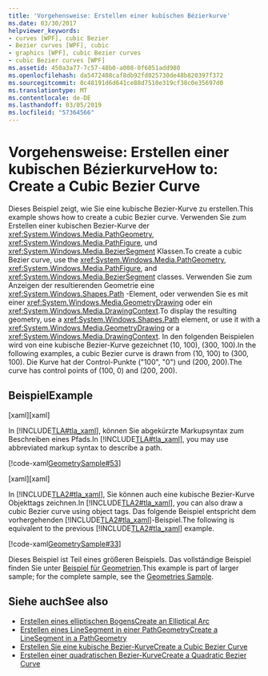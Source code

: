 ```yaml
---
title: 'Vorgehensweise: Erstellen einer kubischen Bézierkurve'
ms.date: 03/30/2017
helpviewer_keywords:
- curves [WPF], cubic Bezier
- Bezier curves [WPF], cubic
- graphics [WPF], cubic Bezier curves
- cubic Bezier curves [WPF]
ms.assetid: 450a3a77-7c57-48b0-a008-0f6051add980
ms.openlocfilehash: da5472408caf8db92fd025730de48b820397f372
ms.sourcegitcommit: 0c48191d6d641ce88d7510e319cf38c0e35697d0
ms.translationtype: MT
ms.contentlocale: de-DE
ms.lasthandoff: 03/05/2019
ms.locfileid: "57364566"
---
```

# <a name="how-to-create-a-cubic-bezier-curve"></a><span data-ttu-id="9b616-102">Vorgehensweise: Erstellen einer kubischen Bézierkurve</span><span class="sxs-lookup"><span data-stu-id="9b616-102">How to: Create a Cubic Bezier Curve</span></span>
<span data-ttu-id="9b616-103">Dieses Beispiel zeigt, wie Sie eine kubische Bezier-Kurve zu erstellen.</span><span class="sxs-lookup"><span data-stu-id="9b616-103">This example shows how to create a cubic Bezier curve.</span></span> <span data-ttu-id="9b616-104">Verwenden Sie zum Erstellen einer kubischen Bezier-Kurve der <xref:System.Windows.Media.PathGeometry>, <xref:System.Windows.Media.PathFigure>, und <xref:System.Windows.Media.BezierSegment> Klassen.</span><span class="sxs-lookup"><span data-stu-id="9b616-104">To create a cubic Bezier curve, use the <xref:System.Windows.Media.PathGeometry>, <xref:System.Windows.Media.PathFigure>, and <xref:System.Windows.Media.BezierSegment> classes.</span></span>  <span data-ttu-id="9b616-105">Verwenden Sie zum Anzeigen der resultierenden Geometrie eine <xref:System.Windows.Shapes.Path> -Element, oder verwenden Sie es mit einer <xref:System.Windows.Media.GeometryDrawing> oder ein <xref:System.Windows.Media.DrawingContext>.</span><span class="sxs-lookup"><span data-stu-id="9b616-105">To display the resulting geometry, use a <xref:System.Windows.Shapes.Path> element, or use it with a <xref:System.Windows.Media.GeometryDrawing> or a <xref:System.Windows.Media.DrawingContext>.</span></span> <span data-ttu-id="9b616-106">In den folgenden Beispielen wird von eine kubische Bezier-Kurve gezeichnet (10, 100), (300, 100).</span><span class="sxs-lookup"><span data-stu-id="9b616-106">In the following examples, a cubic Bezier curve is drawn from (10, 100) to (300, 100).</span></span> <span data-ttu-id="9b616-107">Die Kurve hat der Control-Punkte ("100", "0") und (200, 200).</span><span class="sxs-lookup"><span data-stu-id="9b616-107">The curve has control points of (100, 0) and (200, 200).</span></span>  
  
## <a name="example"></a><span data-ttu-id="9b616-108">Beispiel</span><span class="sxs-lookup"><span data-stu-id="9b616-108">Example</span></span>  
 <span data-ttu-id="9b616-109">[xaml]</span><span class="sxs-lookup"><span data-stu-id="9b616-109">[xaml]</span></span>  
  
 <span data-ttu-id="9b616-110">In [!INCLUDE[TLA#tla_xaml](../../../../includes/tlasharptla-xaml-md.md)], können Sie abgekürzte Markupsyntax zum Beschreiben eines Pfads.</span><span class="sxs-lookup"><span data-stu-id="9b616-110">In [!INCLUDE[TLA#tla_xaml](../../../../includes/tlasharptla-xaml-md.md)], you may use abbreviated markup syntax to describe a path.</span></span>  
  
 [!code-xaml[GeometrySample#53](~/samples/snippets/csharp/VS_Snippets_Wpf/GeometrySample/CS/geometryattributesyntaxexample.xaml#53)]  
  
 <span data-ttu-id="9b616-111">[xaml]</span><span class="sxs-lookup"><span data-stu-id="9b616-111">[xaml]</span></span>  
  
 <span data-ttu-id="9b616-112">In [!INCLUDE[TLA2#tla_xaml](../../../../includes/tla2sharptla-xaml-md.md)], Sie können auch eine kubische Bezier-Kurve Objekttags zeichnen.</span><span class="sxs-lookup"><span data-stu-id="9b616-112">In [!INCLUDE[TLA2#tla_xaml](../../../../includes/tla2sharptla-xaml-md.md)], you can also draw a cubic Bezier curve using object tags.</span></span> <span data-ttu-id="9b616-113">Das folgende Beispiel entspricht dem vorhergehenden [!INCLUDE[TLA2#tla_xaml](../../../../includes/tla2sharptla-xaml-md.md)]-Beispiel.</span><span class="sxs-lookup"><span data-stu-id="9b616-113">The following is equivalent to the previous [!INCLUDE[TLA2#tla_xaml](../../../../includes/tla2sharptla-xaml-md.md)] example.</span></span>  
  
 [!code-xaml[GeometrySample#33](~/samples/snippets/csharp/VS_Snippets_Wpf/GeometrySample/CS/pathgeometryexample.xaml#33)]  
  
 <span data-ttu-id="9b616-114">Dieses Beispiel ist Teil eines größeren Beispiels. Das vollständige Beispiel finden Sie unter [Beispiel für Geometrien](https://go.microsoft.com/fwlink/?LinkID=159989).</span><span class="sxs-lookup"><span data-stu-id="9b616-114">This example is part of larger sample; for the complete sample, see the [Geometries Sample](https://go.microsoft.com/fwlink/?LinkID=159989).</span></span>  
  
## <a name="see-also"></a><span data-ttu-id="9b616-115">Siehe auch</span><span class="sxs-lookup"><span data-stu-id="9b616-115">See also</span></span>
- [<span data-ttu-id="9b616-116">Erstellen eines elliptischen Bogens</span><span class="sxs-lookup"><span data-stu-id="9b616-116">Create an Elliptical Arc</span></span>](how-to-create-an-elliptical-arc.md)
- [<span data-ttu-id="9b616-117">Erstellen eines LineSegment in einer PathGeometry</span><span class="sxs-lookup"><span data-stu-id="9b616-117">Create a LineSegment in a PathGeometry</span></span>](how-to-create-a-linesegment-in-a-pathgeometry.md)
- [<span data-ttu-id="9b616-118">Erstellen Sie eine kubische Bezier-Kurve</span><span class="sxs-lookup"><span data-stu-id="9b616-118">Create a Cubic Bezier Curve</span></span>](how-to-create-a-cubic-bezier-curve.md)
- [<span data-ttu-id="9b616-119">Erstellen einer quadratischen Bezier-Kurve</span><span class="sxs-lookup"><span data-stu-id="9b616-119">Create a Quadratic Bezier Curve</span></span>](how-to-create-a-quadratic-bezier-curve.md)
